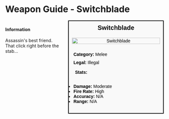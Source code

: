 # Weapon Guide - Switchblade

<div style="display: flex; align-items: flex-start; gap: 10px;">

  <div style="flex: 1; margin-right: 10px;">
  
  #### Information
  Assassin's best friend. That click right before the stab... 

  </div>

  <div style="width: 300px; border: 2px solid black; font-family: Arial, sans-serif; background-color: #f9f9f9; color: black;">
    <div style="background-color: #f9f9f9; padding: 10px; font-size: 20px; font-weight: bold; text-align: center;">Switchblade</div>
    <div style="text-align: center; padding: 10px;">
      <img src="image_url_here" alt="Switchblade" style="width: 100%; height: auto;">
    </div>
    <div style="padding: 10px;">
      <div style="padding: 5px;"><strong>Category:</strong> Melee</div>
      <div style="padding: 5px;"><strong>Legal:</strong> Illegal</div>
      <div style="padding: 10px;"><strong>Stats:</strong></div>
      <ul style="padding: 5px;">
        <li><strong>Damage:</strong> Moderate</li>
        <li><strong>Fire Rate:</strong> High</li>
        <li><strong>Accuracy:</strong> N/A</li>
        <li><strong>Range:</strong> N/A</li>
      </ul>
    </div>
  </div>

</div>
